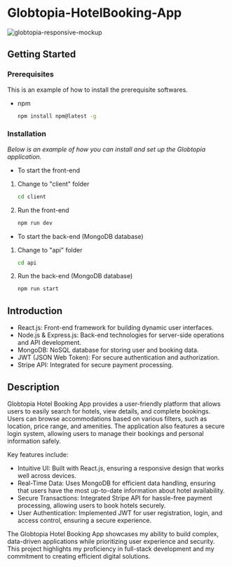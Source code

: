 # Globtopia-HotelBooking-App

![globtopia-responsive-mockup](https://github.com/hwrdyen/Globtopia-HotelBooking-App/assets/54991780/84cf94aa-08e0-4126-910d-a457698b88a5)

## Getting Started

### Prerequisites
This is an example of  how to install the prerequisite softwares.
* npm
  ```sh
  npm install npm@latest -g
  ```
  
### Installation
_Below is an example of how you can install and set up the Globtopia application._
- To start the front-end
1. Change to "client" folder
   ```sh
   cd client
   ```
2. Run the front-end
   ```sh
   npm run dev
   ```
- To start the back-end (MongoDB database)
1. Change to "api" folder
   ```sh
   cd api
   ```
2. Run the back-end (MongoDB database)
   ```sh
   npm run start
   ```
   
## Introduction
- React.js: Front-end framework for building dynamic user interfaces.
- Node.js & Express.js: Back-end technologies for server-side operations and API development.
- MongoDB: NoSQL database for storing user and booking data.
- JWT (JSON Web Token): For secure authentication and authorization.
- Stripe API: Integrated for secure payment processing.

## Description
Globtopia Hotel Booking App provides a user-friendly platform that allows users to easily search for hotels, view details, and complete bookings. Users can browse accommodations based on various filters, such as location, price range, and amenities. The application also features a secure login system, allowing users to manage their bookings and personal information safely.

Key features include:
- Intuitive UI: Built with React.js, ensuring a responsive design that works well across devices.
- Real-Time Data: Uses MongoDB for efficient data handling, ensuring that users have the most up-to-date information about hotel availability.
- Secure Transactions: Integrated Stripe API for hassle-free payment processing, allowing users to book hotels securely.
- User Authentication: Implemented JWT for user registration, login, and access control, ensuring a secure experience.

The Globtopia Hotel Booking App showcases my ability to build complex, data-driven applications while prioritizing user experience and security. This project highlights my proficiency in full-stack development and my commitment to creating efficient digital solutions.
